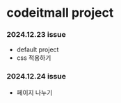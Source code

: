 # codeitmall project

### 2024.12.23 issue

- default project
- css 적용하기

### 2024.12.24 issue

- 페이지 나누기
